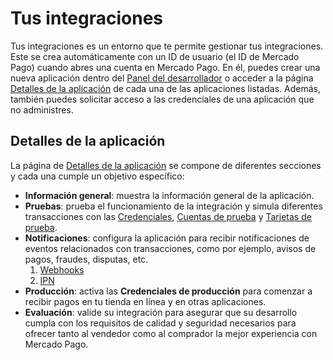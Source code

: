 # Tus integraciones

Tus integraciones es un entorno que te permite gestionar tus integraciones. Este se crea automáticamente con un ID de usuario (el ID de Mercado Pago) cuando abres una cuenta en Mercado Pago. En él, puedes crear una nueva aplicación dentro del [Panel del desarrollador](/developers/panel/app) o acceder a la página [Detalles de la aplicación](/developers/es/guides/additional-content/your-integrations/application-details) de cada una de las aplicaciones listadas. Además, también puedes solicitar acceso a las credenciales de una aplicación que no administres.

## Detalles de la aplicación

La página de [Detalles de la aplicación](/developers/es/guides/additional-content/your-integrations/application-details) se compone de diferentes secciones y cada una cumple un objetivo específico:
* **Información general**: muestra la información general de la aplicación.
* **Pruebas**: prueba el funcionamiento de la integración y simula diferentes transacciones con las [Credenciales](/developers/es/guides/additional-content/your-integrations/credentials), [Cuentas de prueba](/developers/es/guides/additional-content/your-integrations/test-accounts) y [Tarjetas de prueba](/developers/es/guides/additional-content/your-integrations/test-cards).
* **Notificaciones**: configura la aplicación para recibir notificaciones de eventos relacionados con transacciones, como por ejemplo, avisos de pagos, fraudes, disputas, etc.
    1. [Webhooks](/developers/es/guides/additional-content/your-integrations/webhooks)  
    2. [IPN](/developers/es/guides/additional-content/your-integrations/ipn)
* **Producción**: activa las **Credenciales de producción** para comenzar a recibir pagos en tu tienda en línea y en otras aplicaciones.
* **Evaluación**: valide su integración para asegurar que su desarrollo cumpla con los requisitos de calidad y seguridad necesarios para ofrecer tanto al vendedor como al comprador la mejor experiencia con Mercado Pago.